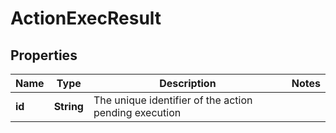 
# ActionExecResult

## Properties
Name | Type | Description | Notes
------------ | ------------- | ------------- | -------------
**id** | **String** | The unique identifier of the action pending execution | 



